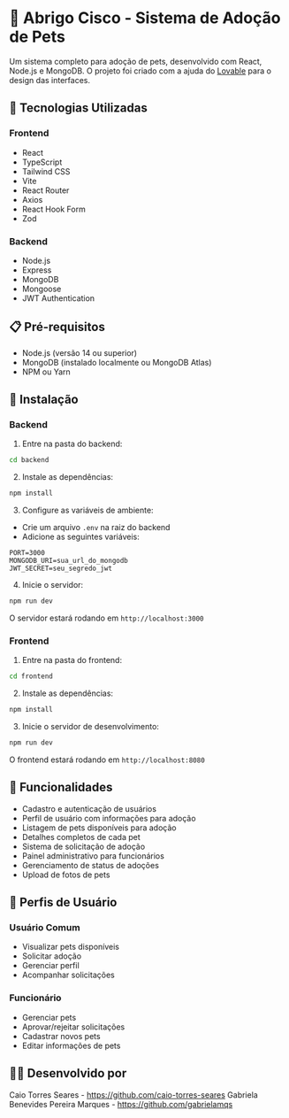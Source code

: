 # 🐾 Abrigo Cisco - Sistema de Adoção de Pets

Um sistema completo para adoção de pets, desenvolvido com React, Node.js e MongoDB. O projeto foi criado com a ajuda do [Lovable](https://lovable.dev) para o design das interfaces.

## 🚀 Tecnologias Utilizadas

### Frontend
- React
- TypeScript
- Tailwind CSS
- Vite
- React Router
- Axios
- React Hook Form
- Zod

### Backend
- Node.js
- Express
- MongoDB
- Mongoose
- JWT Authentication

## 📋 Pré-requisitos

- Node.js (versão 14 ou superior)
- MongoDB (instalado localmente ou MongoDB Atlas)
- NPM ou Yarn

## 🔧 Instalação

### Backend

1. Entre na pasta do backend:
```bash
cd backend
```

2. Instale as dependências:
```bash
npm install
```

3. Configure as variáveis de ambiente:
- Crie um arquivo `.env` na raiz do backend
- Adicione as seguintes variáveis:
```
PORT=3000
MONGODB_URI=sua_url_do_mongodb
JWT_SECRET=seu_segredo_jwt
```

4. Inicie o servidor:
```bash
npm run dev
```

O servidor estará rodando em `http://localhost:3000`

### Frontend

1. Entre na pasta do frontend:
```bash
cd frontend
```

2. Instale as dependências:
```bash
npm install
```

3. Inicie o servidor de desenvolvimento:
```bash
npm run dev
```

O frontend estará rodando em `http://localhost:8080`

## 🌟 Funcionalidades

- Cadastro e autenticação de usuários
- Perfil de usuário com informações para adoção
- Listagem de pets disponíveis para adoção
- Detalhes completos de cada pet
- Sistema de solicitação de adoção
- Painel administrativo para funcionários
- Gerenciamento de status de adoções
- Upload de fotos de pets

## 👥 Perfis de Usuário

### Usuário Comum
- Visualizar pets disponíveis
- Solicitar adoção
- Gerenciar perfil
- Acompanhar solicitações

### Funcionário
- Gerenciar pets
- Aprovar/rejeitar solicitações
- Cadastrar novos pets
- Editar informações de pets



## 👨‍💻 Desenvolvido por

Caio Torres Seares                 - https://github.com/caio-torres-seares
Gabriela Benevides Pereira Marques - https://github.com/gabrielamqs

